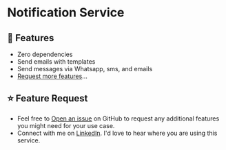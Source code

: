 # Notification Service

## 🚀 Features

- Zero dependencies
- Send emails with templates
- Send messages via Whatsapp, sms, and emails
- [Request more features](#feature-request)...

<a id="feature-request"></a>

## ⭐ Feature Request

- Feel free to [Open an issue](https://github.com/dejmartins/notification/issues) on GitHub to request any additional features you might need for your use case.
- Connect with me on [LinkedIn](https://www.linkedin.com/in/dejmartins/). I'd love️️ to hear where you are using this service.
